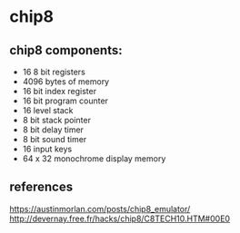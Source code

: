 # chip8

## chip8 components:
- 16 8 bit registers
- 4096 bytes of memory
- 16 bit index register
- 16 bit program counter
- 16 level stack
- 8 bit stack pointer
- 8 bit delay timer
- 8 bit sound timer
- 16 input keys
- 64 x 32 monochrome display memory

## references
https://austinmorlan.com/posts/chip8_emulator/
http://devernay.free.fr/hacks/chip8/C8TECH10.HTM#00E0
